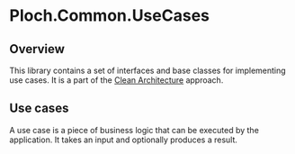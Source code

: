 # Ploch.Common.UseCases

## Overview

This library contains a set of interfaces and base classes for implementing use cases.
It is a part of the [Clean Architecture](https://blog.cleancoder.com/uncle-bob/2012/08/13/the-clean-architecture.html)
approach.

## Use cases

A use case is a piece of business logic that can be executed by the application.
It takes an input and optionally produces a result.